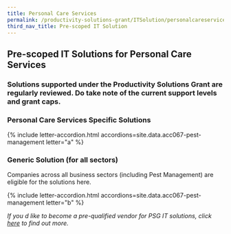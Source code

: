 ```yaml
---
title: Personal Care Services
permalink: /productivity-solutions-grant/ITSolution/personalcareservices/
third_nav_title: Pre-scoped IT Solution
---
```


## Pre-scoped IT Solutions for Personal Care Services

### Solutions supported under the Productivity Solutions Grant are regularly reviewed. Do take note of the current support levels and grant caps.

### Personal Care Services Specific Solutions
{% include letter-accordion.html accordions=site.data.acc067-pest-management letter="a" %}

### Generic Solution (for all sectors)
Companies across all business sectors (including Pest Management) are eligible for the solutions here.

{% include letter-accordion.html accordions=site.data.acc067-pest-management letter="b" %}

_If you d like to become a pre-qualified vendor for PSG IT solutions, click <a target='_blank' href='https://www.imda.gov.sg/icmvendors' >here</a> to find out more._